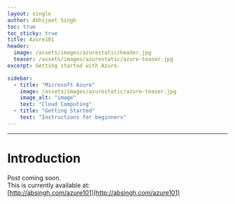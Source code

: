 ```yaml
---
layout: single
author: Abhijeet Singh
toc: true
toc_sticky: true
title: Azure101
header:
  image: /assets/images/azurestatic/header.jpg
  teaser: /assets/images/azurestatic/azure-teaser.jpg
excerpt: Getting started with Azure.

sidebar:
  - title: "Microsoft Azure"
    image: /assets/images/azurestatic/azure-teaser.jpg
    image_alt: "image"
    text: "Cloud Computing"
  - title: "Getting Started"
    text: "Instructions for beginners"
---
```

<!-- Add post written in markdown below -->

---
# Introduction
Post coming soon.  
This is currently available at:  
[http://absingh.com/azure101](http://absingh.com/azure101)
